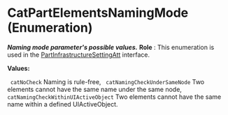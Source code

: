 # CatPartElementsNamingMode (Enumeration)

**_Naming mode parameter's possible values._**
**Role** : This enumeration is used in the [PartInfrastructureSettingAtt](../MecModInterfaces/interface_PartInfrastructureSettingAtt_168320.md) interface.

**Values:**

` catNoCheck`      Naming is rule-free,
` catNamingCheckUnderSameNode`      Two elements cannot have the same name under the same node,
` catNamingCheckWithinUIActiveObject`      Two elements cannot have the same name within a defined UIActiveObject.